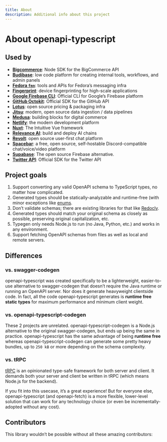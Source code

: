 ```yaml
---
title: About
description: Additional info about this project
---
```


<script setup>
  import { VPTeamMembers } from 'vitepress/theme';
  import contributors from '../data/contributors.json';
</script>

# About openapi-typescript

## Used by

- [**Bigcommerce**](https://github.com/bigcommerce/bigcommerce-api-node): Node SDK for the BigCommerce API
- [**Budibase**](https://github.com/Budibase/budibase): low code platform for creating internal tools, workflows, and admin panels
- [**Fedora `fmn`**](https://github.com/fedora-infra/fmn): tools and APIs for Fedora’s messaging infra
- [**Fingerprint**](https://github.com/fingerprintjs/fingerprintjs-pro-server-api-node-sdk): device fingerprinting for high-scale applications
- [**Google Firebase CLI**](https://github.com/firebase/firebase-tools): Official CLI for Google’s Firebase platform
- [**GitHub Octokit**](https://github.com/octokit): Official SDK for the GitHub API
- [**Lotus**](https://github.com/uselotus/lotus): open source pricing & packaging infra
- [**Jitsu**](https://github.com/jitsucom/jitsu): modern, open source data ingestion / data pipelines
- [**Medusa**](https://github.com/medusajs/medusa): building blocks for digital commerce
- [**Netlify**](https://netlify.com): the modern development platform
- [**Nuxt**](https://github.com/unjs/nitro): The Intuitive Vue framework
- [**Relevance AI**](https://github.com/RelevanceAI/relevance-js-sdk): build and deploy AI chains
- [**Revolt**](https://github.com/revoltchat/api): open source user-first chat platform
- [**Spacebar**](https://github.com/spacebarchat): a free, open source, self-hostable Discord-compatible chat/voice/video platform
- [**Supabase**](https://github.com/supabase/supabase): The open source Firebase alternative.
- [**Twitter API**](https://github.com/twitterdev/twitter-api-typescript-sdk): Official SDK for the Twitter API

## Project goals

1. Support converting any valid OpenAPI schema to TypeScript types, no matter how complicated.
1. Generated types should be statically-analyzable and runtime-free (with minor exceptions like [enums](https://www.typescriptlang.org/docs/handbook/enums.html).
1. Don’t validate schemas; there are existing libraries for that like [Redocly](https://redocly.com/docs/cli/commands/lint/).
1. Generated types should match your original schema as closely as possible, preserving original capitalization, etc.
1. Typegen only needs Node.js to run (no Java, Python, etc.) and works in any environment.
1. Support fetching OpenAPI schemas from files as well as local and remote servers.

## Differences

### vs. swagger-codegen

openapi-typescript was created specifically to be a lighterweight, easier-to-use alternative to swagger-codegen that doesn’t require the Java runtime or running an OpenAPI server. Nor does it generate heavyweight clientside code. In fact, all the code openapi-typescript generates is **runtime free static types** for maximum performance and minimum client weight.

### vs. openapi-typescript-codegen

These 2 projects are unrelated. openapi-typescript-codegen is a Node.js alternative to the original swagger-codegen, but ends up being the same in practice. openapi-typescript has the same advantage of being **runtime free** whereas openapi-typescript-codegen can generate some pretty heavy bundles, up to `250 kB` or more depending on the schema complexity.

### vs. tRPC

[tRPC](https://trpc.io/) is an opinionated type-safe framework for both server and client. It demands both your server and client be written in tRPC (which means Node.js for the backend).

If you fit into this usecase, it’s a great experience! But for everyone else, openapi-typescript (and openapi-fetch) is a more flexible, lower-level solution that can work for any technology choice (or even be incrementally-adopted without any cost).

## Contributors

This library wouldn’t be possible without all these amazing contributors:

<VPTeamMembers size="small" :members="contributors['openapi-typescript']" />
